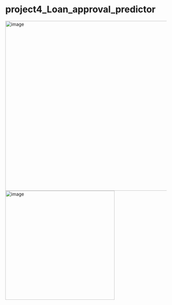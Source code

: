 # project4_Loan_approval_predictor

<img width="531" alt="image" src="https://github.com/rajbondili/project4_Loan_approval_predictor/assets/142377615/5c2e8f68-cd32-49f1-bb77-4beb093a4df2">

<img width="341" alt="image" src="https://github.com/rajbondili/project4_Loan_approval_predictor/assets/142377615/f563a3fe-075d-4a50-81cb-bd72f3e74d63">


